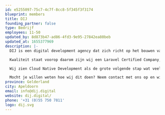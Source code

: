 ```yaml
---
id: e5255097-75c7-4c7f-8cc8-5f345f3f3174
blueprint: members
title: DIJ
founding_partner: false
type: Bedrijf
employees: 11-50
updated_by: 8d873b47-ad86-4fd3-9e95-27842ea80beb
updated_at: 1655377969
description: |-
  DIJ is een digital development agency dat zich richt op het bouwen van complexe digitale platformen om de organisaties van onze klanten te helpen een digitale koploper te worden in hun markt. Onze Dedicated Teams maken op basis van jouw hulpvraag een 'Roadmap' waarin er een duidelijk en transparant aanvalsplan wordt uitgewerkt hoe we dit kunnen aanpakken. Zij sluiten onze specialistenteams (Front-end, Cloud) waar nodig aan. Wij werken het liefst in Laravel, React en AWS.

  Kwaliteit staat voorop daarom zijn wij een Laravel Certified Company, ISO27001 en NEN7510 gecertificeerd.

  Wij zien Cloud Native Development als de grote volgende stap wat veel bedrijven moeten gaan nemen in het ontwikkelen van hun ICT omgeving. Daarom richten wij ons nu op het combineren van Laravel met AWS (Amazon Web Services).

  Mocht je willen weten hoe wij dit doen? Neem contact met ons op en wij kijken graag wat wij voor jullie kunnen betekenen!
province: Gelderland
city: Apeldoorn
email: info@dij.digital
website: dij.digital/
phone: '+31 (0)55 750 7811'
logo: dij.svg
---
```

